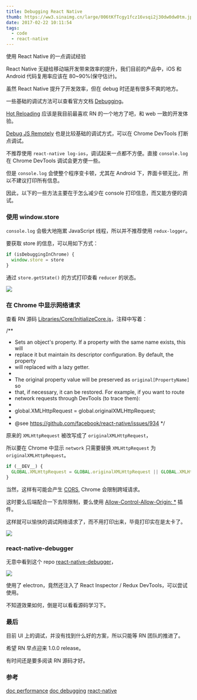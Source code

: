 ```yaml
---
title: Debugging React Native
thumb: https://ww3.sinaimg.cn/large/006tKfTcgy1fcz16vsqi2j30dw0dw0tm.jpg
date: 2017-02-22 10:11:54
tags:
  - code
  - react-native
---
```


使用 React Native 的一点调试经验

<!-- more -->

React Native 无疑给移动端开发带来效率的提升，我们目前的产品中，iOS 和 Android 代码复用率应该在 80~90%(保守估计)。

虽然 React Native 提升了开发效率，但在 debug 时还是有很多不爽的地方。

一些基础的调试方法可以查看官方文档 [Debugging](https://facebook.github.io/react-native/docs/debugging.html)。

[Hot Reloading](https://facebook.github.io/react-native/blog/2016/03/24/introducing-hot-reloading.html) 应该是我目前最喜欢 RN 的一个地方了吧，和 web 一致的开发体验。

[Debug JS Remotely](https://facebook.github.io/react-native/docs/debugging.html#chrome-developer-tools) 也是比较基础的调试方式，可以在 Chrome DevTools 打断点调试。

不推荐使用 `react-native log-ios`，调试起来一点都不方便。直接 `console.log` 在 Chrome DevTools 调试会更方便一些。

但是 `console.log` 会使整个程序变卡顿，尤其在 Android 下，界面卡顿无比，所以不建议打印所有信息。

因此，以下的一些方法主要在于怎么减少在 console 打印信息，而又能方便的调试。

### 使用 window.store

`console.log` 会极大地拖累 JavaScript 线程，所以并不推荐使用 `redux-logger`。

要获取 store 的信息，可以用如下方式：

```js
if (isDebuggingInChrome) {
  window.store = store
}
```

通过 `store.getState()` 的方式打印查看 `reducer` 的状态。

![](https://ww2.sinaimg.cn/large/006tKfTcly1fd7r3rky7dj30oc0hmdho.jpg)


### 在 Chrome 中显示网络请求

查看 RN 源码 [Libraries/Core/InitializeCore.js](https://github.com/facebook/react-native/blob/dba133a29194e300e9a2e9e6753f9d4e3a13c194/Libraries/Core/InitializeCore.js#L51)，注释中写着：

> 
  /**
  * Sets an object's property. If a property with the same name exists, this will
  * replace it but maintain its descriptor configuration. By default, the property
  * will replaced with a lazy getter.
  *
  * The original property value will be preserved as `original[PropertyName]` so
  * that, if necessary, it can be restored. For example, if you want to route
  * network requests through DevTools (to trace them):
  *
  *   global.XMLHttpRequest = global.originalXMLHttpRequest;
  *
  * @see https://github.com/facebook/react-native/issues/934
  */

原来的 `XMLHttpRequest` 被改写成了  `originalXMLHttpRequest`，

所以要在 Chrome 中显示 `network` 只需要替换 `XMLHttpRequest` 为 `originalXMLHttpRequest`。

```js
if (__DEV__) {
  GLOBAL.XMLHttpRequest = GLOBAL.originalXMLHttpRequest || GLOBAL.XMLHttpRequest
}
```

当然，这样有可能会产生 [CORS](https://developer.mozilla.org/en-US/docs/Web/HTTP/Access_control_CORS), Chrome 会限制跨域请求。

这时要么后端配合一下去除限制，要么使用 [Allow-Control-Allow-Origin: *](https://chrome.google.com/webstore/detail/allow-control-allow-origi/nlfbmbojpeacfghkpbjhddihlkkiljbi) 插件。

这样就可以愉快的调试网络请求了，而不用打印出来，毕竟打印实在是太卡了。

![](https://ww3.sinaimg.cn/large/006tKfTcly1fd7rux58ayj31da0myq9y.jpg)


### react-native-debugger

无意中看到这个 repo [react-native-debugger](https://github.com/jhen0409/react-native-debugger#react-native-debugger)，

![](https://ww3.sinaimg.cn/large/006tKfTcgy1fd894emd5jj30x90nhaf5.jpg)

使用了 electron，竟然还注入了 React Inspector / Redux DevTools，可以尝试使用。

不知道效果如何，倒是可以看看源码学习下。


### 最后

目前 UI 上的调试，并没有找到什么好的方案，所以只能等 RN 团队的推进了。

希望 RN 早点迎来 1.0.0 release。

有时间还是要多阅读 RN 源码才好。

### 参考

[doc performance](https://facebook.github.io/react-native/docs/performance)
[doc debugging](https://facebook.github.io/react-native/docs/debugging)
[react-native](https://github.com/facebook/react-native)
